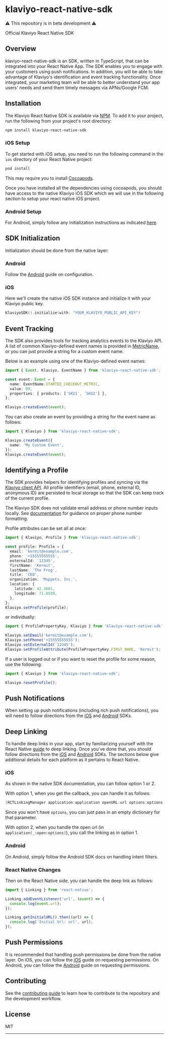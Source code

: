 # klaviyo-react-native-sdk

⚠️ This repository is in beta development ⚠️

Official Klaviyo React Native SDK

## Overview

klaviyo-react-native-sdk is an SDK, written in TypeScript, that can be integrated into your React Native App. The SDK enables you to engage with your customers using push notifications. In addition, you will be able to take advantage of Klaviyo's identification and event tracking functionality. Once integrated, your marketing team will be able to better understand your app users' needs and send them timely messages via APNs/Google FCM.

## Installation

The Klaviyo React Native SDK is available via [NPM](http://npmjs.com). To add it to your project, run the following from your project's root directory:

```sh
npm install klaviyo-react-native-sdk
```

### iOS Setup

To get started with iOS setup, you need to run the following command in the `ios` directory of your React Native project:

```sh
pod install
```

This may require you to install [Cocoapods](https://cocoapods.org/).

Once you have installed all the dependencies using cocoapods, you should have access to the native Klaviyo iOS SDK which we will use in the following section to setup your react native iOS project.

### Android Setup

For Android, simply follow any initialization instructions as indicated [here](https://github.com/klaviyo/klaviyo-android-sdk?tab=readme-ov-file#configuration).

## SDK Initialization

Initialization should be done from the native layer:

### Android

Follow the [Android](https://github.com/klaviyo/klaviyo-android-sdk#configuration) guide on configuration.

### iOS

Here we'll create the native iOS SDK instance and initialize it with your Klaviyo public key.

```swift
KlaviyoSDK().initialize(with: "YOUR_KLAVIYO_PUBLIC_API_KEY")
```

## Event Tracking

The SDK also provides tools for tracking analytics events to the Klaviyo API.
A list of common Klaviyo-defined event names is provided in [MetricName](https://github.com/klaviyo/klaviyo-react-native-sdk/blob/master/src/Event.ts), or
you can just provide a string for a custom event name.

Below is an example using one of the Klaviyo-defined event names:

```typescript
import { Event, Klaviyo, EventName } from 'klaviyo-react-native-sdk';

const event: Event = {
  name: EventName.STARTED_CHECKOUT_METRIC,
  value: 99,
  properties: { products: ['SKU1', 'SKU2'] },
};

Klaviyo.createEvent(event);
```

You can also create an event by providing a string for the event name as follows:

```typescript
import { Klaviyo } from 'klaviyo-react-native-sdk';

Klaviyo.createEvent({
  name: 'My Custom Event',
});
Klaviyo.createEvent(event);
```

## Identifying a Profile

The SDK provides helpers for identifying profiles and syncing via the
[Klaviyo client API](https://developers.klaviyo.com/en/reference/create_client_profile).
All profile identifiers (email, phone, external ID, anonymous ID) are persisted to local storage
so that the SDK can keep track of the current profile.

The Klaviyo SDK does not validate email address or phone number inputs locally. See
[documentation](https://help.klaviyo.com/hc/en-us/articles/360046055671-Accepted-phone-number-formats-for-SMS-in-Klaviyo)
for guidance on proper phone number formatting.

Profile attributes can be set all at once:

```typescript
import { Klaviyo, Profile } from 'klaviyo-react-native-sdk';

const profile: Profile = {
  email: 'kermit@example.com',
  phone: '+15555555555',
  externalId: '12345',
  firstName: 'Kermit',
  lastName: 'The Frog',
  title: 'CEO',
  organization: 'Muppets, Inc.',
  location: {
    latitude: 42.3601,
    longitude: 71.0589,
  },
};
Klaviyo.setProfile(profile);
```

or individually:

```typescript
import { ProfilePropertyKey, Klaviyo } from 'klaviyo-react-native-sdk';

Klaviyo.setEmail('kermit@example.com');
Klaviyo.setPhone('+15555555555');
Klaviyo.setExternalId('12345');
Klaviyo.setProfileAttribute(ProfilePropertyKey.FIRST_NAME, 'Kermit');
```

If a user is logged out or if you want to reset the profile for some reason, use the following:

```typescript
import { Klaviyo } from 'klaviyo-react-native-sdk';

Klaviyo.resetProfile();
```

## Push Notifications

When setting up push notifications (including rich push notifications), you will need to follow directions from the [iOS](https://github.com/klaviyo/klaviyo-swift-sdk?tab=readme-ov-file#push-notifications) and [Android](https://github.com/klaviyo/klaviyo-android-sdk?tab=readme-ov-file#push-notifications) SDKs.

## Deep Linking

To handle deep links in your app, start by familiarizing yourself with the React Native [guide](https://reactnative.dev/docs/linking) to deep linking. Once you've done that, you should follow directions from the [iOS](https://github.com/klaviyo/klaviyo-swift-sdk?tab=readme-ov-file#handling-deep-linking) and [Android](https://github.com/klaviyo/klaviyo-android-sdk?tab=readme-ov-file#deep-linking-in-push-notification) SDKs.
The sections below give additional details for each platform as it pertains to React Native.

### iOS

As shown in the native SDK documentation, you can follow option 1 or 2.

With option 1, when you get the callback, you can handle it as follows:

```objective-c
[RCTLinkingManager application:application openURL:url options:options]
```

Since you won't have `options`, you can just pass in an empty dictionary for that parameter.

With option 2, when you handle the open url (in `application(_:open:options)`), you call the linking as in option 1.

### Android

On Android, simply follow the Android SDK docs on handling intent filters.

### React Native Changes

Then on the React Native side, you can handle the deep link as follows:

```typescript
import { Linking } from 'react-native';

Linking.addEventListener('url', (event) => {
  console.log(event.url);
});

Linking.getInitialURL().then((url) => {
  console.log('Initial Url: url', url);
});
```

## Push Permissions

It is recommended that handling push permissions be done from the native layer. On iOS, you can follow the [iOS](https://github.com/klaviyo/klaviyo-swift-sdk?tab=readme-ov-file#sending-push-notifications) guide on requesting permissions. On Android, you can follow the [Android](https://source.android.com/docs/core/display/notification-perm) guide on requesting permissions.

## Contributing

See the [contributing guide](CONTRIBUTING.md) to learn how to contribute to the repository and the development workflow.

## License

MIT

---

